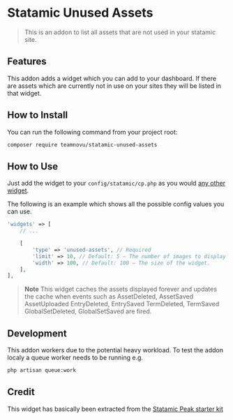 # Statamic Unused Assets

> This is an addon to list all assets that are not used in your statamic site.

## Features

This addon adds a widget which you can add to your dashboard. If there are assets which are currently not in use on your sites they will be listed in that widget.

## How to Install

You can run the following command from your project root:

``` bash
composer require teamnovu/statamic-unused-assets
```

## How to Use

Just add the widget to your `config/statamic/cp.php` as you would [any other widget](https://statamic.dev/widgets#configuration).

The following is an example which shows all the possible config values you can use.

```php
'widgets' => [
    // ...

    [
        'type' => 'unused-assets', // Required
        'limit' => 10, // Default: 5 – The number of images to display in the widget.
        'width' => 100, // Default: 100 – The size of the widget.
    ],
],
```

> **Note**
>This widget caches the assets displayed forever and
> updates the cache when events such as
> AssetDeleted, AssetSaved  AssetUploaded
> EntryDeleted, EntrySaved
> TermDeleted, TermSaved
> GlobalSetDeleted, GlobalSetSaved
> are fired.

## Development

This addon workers due to the potential heavy workload. To test the addon localy a queue worker needs to be running e.g.

``` bash
php artisan queue:work
```

## Credit

This widget has basically been extracted from the [Statamic Peak starter kit](https://github.com/studio1902/statamic-peak)
